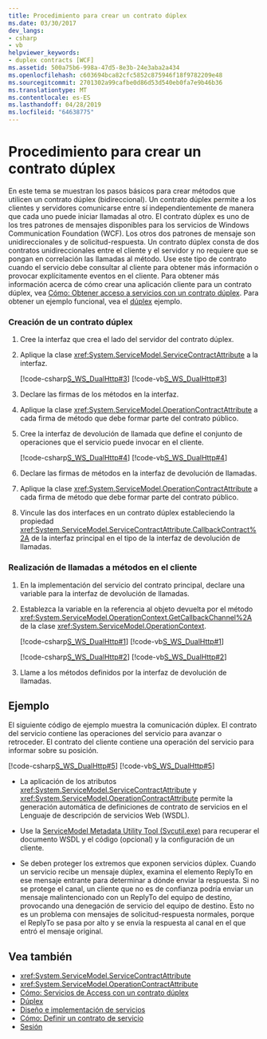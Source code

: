 ```yaml
---
title: Procedimiento para crear un contrato dúplex
ms.date: 03/30/2017
dev_langs:
- csharp
- vb
helpviewer_keywords:
- duplex contracts [WCF]
ms.assetid: 500a75b6-998a-47d5-8e3b-24e3aba2a434
ms.openlocfilehash: c603694bca82cfc5852c875946f18f9782209e48
ms.sourcegitcommit: 2701302a99cafbe0d86d53d540eb0fa7e9b46b36
ms.translationtype: MT
ms.contentlocale: es-ES
ms.lasthandoff: 04/28/2019
ms.locfileid: "64638775"
---
```

# <a name="how-to-create-a-duplex-contract"></a>Procedimiento para crear un contrato dúplex
En este tema se muestran los pasos básicos para crear métodos que utilicen un contrato dúplex (bidireccional). Un contrato dúplex permite a los clientes y servidores comunicarse entre sí independientemente de manera que cada uno puede iniciar llamadas al otro. El contrato dúplex es uno de los tres patrones de mensajes disponibles para los servicios de Windows Communication Foundation (WCF). Los otros dos patrones de mensaje son unidireccionales y de solicitud-respuesta. Un contrato dúplex consta de dos contratos unidireccionales entre el cliente y el servidor y no requiere que se pongan en correlación las llamadas al método. Use este tipo de contrato cuando el servicio debe consultar al cliente para obtener más información o provocar explícitamente eventos en el cliente. Para obtener más información acerca de cómo crear una aplicación cliente para un contrato dúplex, vea [Cómo: Obtener acceso a servicios con un contrato dúplex](../../../../docs/framework/wcf/feature-details/how-to-access-services-with-a-duplex-contract.md). Para obtener un ejemplo funcional, vea el [dúplex](../../../../docs/framework/wcf/samples/duplex.md) ejemplo.  
  
### <a name="to-create-a-duplex-contract"></a>Creación de un contrato dúplex  
  
1. Cree la interfaz que crea el lado del servidor del contrato dúplex.  
  
2. Aplique la clase <xref:System.ServiceModel.ServiceContractAttribute> a la interfaz.  
  
     [!code-csharp[S_WS_DualHttp#3](../../../../samples/snippets/csharp/VS_Snippets_CFX/s_ws_dualhttp/cs/service.cs#3)]
     [!code-vb[S_WS_DualHttp#3](../../../../samples/snippets/visualbasic/VS_Snippets_CFX/s_ws_dualhttp/vb/service.vb#3)]  
  
3. Declare las firmas de los métodos en la interfaz.  
  
4. Aplique la clase <xref:System.ServiceModel.OperationContractAttribute> a cada firma de método que debe formar parte del contrato público.  
  
5. Cree la interfaz de devolución de llamada que define el conjunto de operaciones que el servicio puede invocar en el cliente.  
  
     [!code-csharp[S_WS_DualHttp#4](../../../../samples/snippets/csharp/VS_Snippets_CFX/s_ws_dualhttp/cs/service.cs#4)]
     [!code-vb[S_WS_DualHttp#4](../../../../samples/snippets/visualbasic/VS_Snippets_CFX/s_ws_dualhttp/vb/service.vb#4)]  
  
6. Declare las firmas de métodos en la interfaz de devolución de llamadas.  
  
7. Aplique la clase <xref:System.ServiceModel.OperationContractAttribute> a cada firma de método que debe formar parte del contrato público.  
  
8. Vincule las dos interfaces en un contrato dúplex estableciendo la propiedad <xref:System.ServiceModel.ServiceContractAttribute.CallbackContract%2A> de la interfaz principal en el tipo de la interfaz de devolución de llamadas.  
  
### <a name="to-call-methods-on-the-client"></a>Realización de llamadas a métodos en el cliente  
  
1. En la implementación del servicio del contrato principal, declare una variable para la interfaz de devolución de llamadas.  
  
2. Establezca la variable en la referencia al objeto devuelta por el método <xref:System.ServiceModel.OperationContext.GetCallbackChannel%2A> de la clase <xref:System.ServiceModel.OperationContext>.  
  
     [!code-csharp[S_WS_DualHttp#1](../../../../samples/snippets/csharp/VS_Snippets_CFX/s_ws_dualhttp/cs/service.cs#1)]
     [!code-vb[S_WS_DualHttp#1](../../../../samples/snippets/visualbasic/VS_Snippets_CFX/s_ws_dualhttp/vb/service.vb#1)]  
  
     [!code-csharp[S_WS_DualHttp#2](../../../../samples/snippets/csharp/VS_Snippets_CFX/s_ws_dualhttp/cs/service.cs#2)]
     [!code-vb[S_WS_DualHttp#2](../../../../samples/snippets/visualbasic/VS_Snippets_CFX/s_ws_dualhttp/vb/service.vb#2)]  
  
3. Llame a los métodos definidos por la interfaz de devolución de llamadas.  
  
## <a name="example"></a>Ejemplo  
 El siguiente código de ejemplo muestra la comunicación dúplex. El contrato del servicio contiene las operaciones del servicio para avanzar o retroceder. El contrato del cliente contiene una operación del servicio para informar sobre su posición.  
  
 [!code-csharp[S_WS_DualHttp#5](../../../../samples/snippets/csharp/VS_Snippets_CFX/s_ws_dualhttp/cs/service.cs#5)]
 [!code-vb[S_WS_DualHttp#5](../../../../samples/snippets/visualbasic/VS_Snippets_CFX/s_ws_dualhttp/vb/service.vb#5)]  
  
- La aplicación de los atributos <xref:System.ServiceModel.ServiceContractAttribute> y <xref:System.ServiceModel.OperationContractAttribute> permite la generación automática de definiciones de contrato de servicios en el Lenguaje de descripción de servicios Web (WSDL).  
  
- Use la [ServiceModel Metadata Utility Tool (Svcutil.exe)](../../../../docs/framework/wcf/servicemodel-metadata-utility-tool-svcutil-exe.md) para recuperar el documento WSDL y el código (opcional) y la configuración de un cliente.  
  
- Se deben proteger los extremos que exponen servicios dúplex. Cuando un servicio recibe un mensaje dúplex, examina el elemento ReplyTo en ese mensaje entrante para determinar a dónde enviar la respuesta. Si no se protege el canal, un cliente que no es de confianza podría enviar un mensaje malintencionado con un ReplyTo del equipo de destino, provocando una denegación de servicio del equipo de destino. Esto no es un problema con mensajes de solicitud-respuesta normales, porque el ReplyTo se pasa por alto y se envía la respuesta al canal en el que entró el mensaje original.  
  
## <a name="see-also"></a>Vea también

- <xref:System.ServiceModel.ServiceContractAttribute>
- <xref:System.ServiceModel.OperationContractAttribute>
- [Cómo: Servicios de Access con un contrato dúplex](../../../../docs/framework/wcf/feature-details/how-to-access-services-with-a-duplex-contract.md)
- [Dúplex](../../../../docs/framework/wcf/samples/duplex.md)
- [Diseño e implementación de servicios](../../../../docs/framework/wcf/designing-and-implementing-services.md)
- [Cómo: Definir un contrato de servicio](../../../../docs/framework/wcf/how-to-define-a-wcf-service-contract.md)
- [Sesión](../../../../docs/framework/wcf/samples/session.md)
